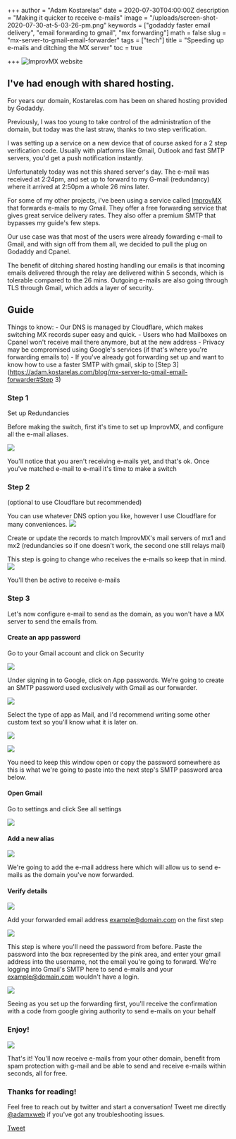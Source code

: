 +++
author = "Adam Kostarelas"
date = 2020-07-30T04:00:00Z
description = "Making it quicker to receive e-mails"
image = "/uploads/screen-shot-2020-07-30-at-5-03-26-pm.png"
keywords = ["godaddy faster email delivery", "email forwarding to gmail", "mx forwarding"]
math = false
slug = "mx-server-to-gmail-email-forwarder"
tags = ["tech"]
title = "Speeding up e-mails and ditching the MX server"
toc = true

+++
![ImprovMX website](/uploads/screen-shot-2020-07-30-at-5-03-26-pm.png "ImprovMX")

## I've had enough with shared hosting.

For years our domain, Kostarelas.com has been on shared hosting provided by Godaddy.

Previously, I was too young to take control of the administration of the domain, but today was the last straw, thanks to two step verification.

I was setting up a service on a new device that of course asked for a 2 step verification code. Usually with platforms like Gmail, Outlook and fast SMTP servers, you'd get a push notification instantly.

Unfortunately today was not this shared server's day. The e-mail was received at 2:24pm, and set up to forward to my G-mail (redundancy) where it arrived at 2:50pm a whole 26 mins later.

For some of my other projects, i've been using a service called [ImprovMX](improvmx.com "ImprovMX Website") that forwards e-mails to my Gmail.
They offer a free forwarding service that gives great service delivery rates. They also offer a premium SMTP that bypasses my guide's few steps.

Our use case was that most of the users were already fowarding e-mail to Gmail, and with sign off from them all, we decided to pull the plug on Godaddy and Cpanel.

The benefit of ditching shared hosting handling our emails is that incoming emails delivered through the relay are delivered within 5 seconds, which is tolerable compared to the 26 mins. Outgoing e-mails are also going through TLS through Gmail, which adds a layer of security.

## Guide

Things to know:
\- Our DNS is managed by Cloudflare, which makes switching MX records super easy and quick.
\- Users who had Mailboxes on Cpanel won't receive mail there anymore, but at the new address
\- Privacy may be compromised using Google's services (if that's where you're forwarding emails to)
\- If you've already got forwarding set up and want to know how to use a faster SMTP with gmail, skip to [Step 3](https://adam.kostarelas.com/blog/mx-server-to-gmail-email-forwarder#Step 3)

### Step 1

Set up Redundancies

Before making the switch, first it's time to set up ImprovMX, and configure all the e-mail aliases.

![](/uploads/screen-shot-2020-07-30-at-5-09-32-pm.png)

You'll notice that you aren't receiving e-mails yet, and that's ok.
Once you've matched e-mail to e-mail it's time to make a switch

### Step 2

(optional to use Cloudflare but recommended)

You can use whatever DNS option you like, however I use Cloudflare for many conveniences.
![](/uploads/screen-shot-2020-07-30-at-5-40-00-pm.png)

Create or update the records to match ImprovMX's mail servers of mx1 and mx2 (redundancies so if one doesn't work, the second one still relays mail)

This step is going to change who receives the e-mails so keep that in mind.![](/uploads/screen-shot-2020-07-30-at-5-38-17-pm.png)

You'll then be active to receive e-mails

### Step 3

Let's now configure e-mail to send as the domain, as you won't have a MX server to send the emails from.

#### Create an app password

Go to your Gmail account and click on Security

![](/uploads/screen-shot-2020-07-30-at-4-42-27-pm.png)

Under signing in to Google, click on App passwords. We're going to create an SMTP password used exclusively with Gmail as our forwarder.

![](/uploads/screen-shot-2020-07-30-at-4-42-49-pm.png)

Select the type of app as Mail, and I'd recommend writing some other custom text so you'll know what it is later on.

![](/uploads/screen-shot-2020-07-30-at-4-37-43-pm.png)

![](/uploads/screen-shot-2020-07-30-at-4-42-16-pm.png)

You need to keep this window open or copy the password somewhere as this is what we're going to paste into the next step's SMTP password area below.

#### Open Gmail

Go to settings and click See all settings

![](/uploads/screen-shot-2020-07-30-at-4-40-31-pm.png)

#### Add a new alias

![](/uploads/screen-shot-2020-07-30-at-4-40-44-pm.png)

We're going to add the e-mail address here which will allow us to send e-mails as the domain you've now forwarded.

#### Verify details

![](/uploads/screen-shot-2020-07-30-at-4-41-10-pm.png)

Add your forwarded email address [example@domain.com](mailto:example@domain.com) on the first step

![](/uploads/screen-shot-2020-07-30-at-4-41-26-pm.png)

This step is where you'll need the password from before. Paste the password into the box represented by the pink area, and enter your gmail address into the username, not the email you're going to forward. We're logging into Gmail's SMTP here to send e-mails and your [example@domain.com](mailto:example@domain.com) wouldn't have a login.

![](/uploads/screen-shot-2020-07-30-at-4-38-53-pm.png)

Seeing as you set up the forwarding first, you'll receive the confirmation with a code from google giving authority to send e-mails on your behalf

### Enjoy!

![](/uploads/screen-shot-2020-07-30-at-4-42-04-pm.png)

That's it! You'll now receive e-mails from your other domain, benefit from spam protection with g-mail and be able to send and receive e-mails within seconds, all for free.

### Thanks for reading!

Feel free to reach out by twitter and start a conversation! Tweet me directly [@adamxweb](https://twitter.com/intent/tweet?screen_name=adamxweb&ref_src=twsrc%5Etfw "twitter") if you've got any troubleshooting issues.

<a href="https://twitter.com/share?ref_src=twsrc%5Etfw" class="twitter-share-button" data-show-count="false">Tweet</a><script async src="https://platform.twitter.com/widgets.js" charset="utf-8"></script>